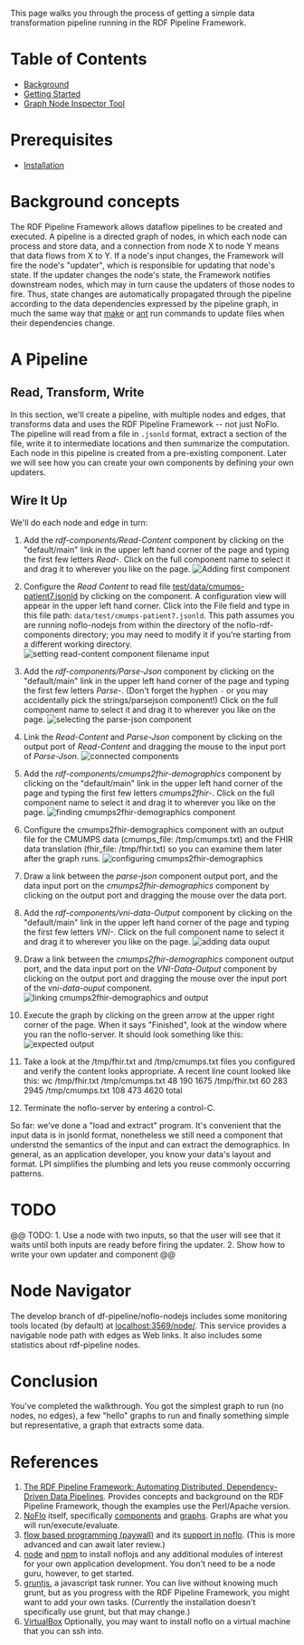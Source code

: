 This page walks you through the process of getting a simple data transformation pipeline running in the RDF Pipeline Framework.

# Table of Contents

 * [Background](#background-concepts)
 * [Getting Started](#getting-started)
 * [Graph Node Inspector Tool](#node-navigator)


# Prerequisites
* [Installation](./Installation) 

# Background concepts

The RDF Pipeline Framework allows dataflow pipelines to be created and executed.  A pipeline is a directed graph of nodes, in which each node can process and store data, and a connection from node X to node Y means that data flows from X to Y.  If a node's input changes, the Framework will fire the node's "updater", which is responsible for updating that node's state.  If the updater changes the node's state, the Framework notifies downstream nodes, which may in turn cause the updaters of those nodes to fire.  Thus, state changes are automatically propagated through the pipeline according to the data dependencies expressed by the pipeline graph, in much the same way that [make](https://en.wikipedia.org/wiki/Make_(software)) or [ant](https://en.wikipedia.org/wiki/Apache_Ant) run commands to update files when their dependencies change.

# A Pipeline  

## Read, Transform, Write

In this section, we'll create a pipeline, with multiple nodes and edges, that transforms data and uses the RDF Pipeline Framework -- not just NoFlo.   The pipeline will read from a file in `.jsonld` format, extract a section of the file, write it to intermediate locations and then summarize the computation.  Each node in this pipeline is created from a pre-existing component.  Later we will see how you can create your own components by defining your own updaters. 

## Wire It Up

We'll do each node and edge in turn:

1. Add the _rdf-components/Read-Content_ component by clicking on the "default/main" link in the upper left hand corner of the page and typing the first few letters _Read-_.  Click on the full component name to select it and drag it to wherever you like on the page.
![Adding first component](images/Add-Read-Content-Component.png)

2. Configure the _Read Content_ to read file [test/data/cmumps-patient7.jsonld](https://github.com/rdf-pipeline/translators/blob/master/data/fake_cmumps/patient-7/cmumps-patient7.jsonld)  by clicking on the component.
A configuration view will appear in the upper left hand corner.  Click into the File field and type in this file path: `data/test/cmumps-patient7.jsonld`. This path assumes you are running noflo-nodejs from within the directory of the noflo-rdf-components directory; you may need to modify it if you're starting from a different working directory.
![setting read-content component filename input](images/Set-Read-Content-File.png)

3. Add the _rdf-components/Parse-Json_ component by clicking on the "default/main" link in the upper left hand corner of the page and typing the first few letters _Parse-_. (Don't forget the hyphen `-` or you may accidentally pick the strings/parsejson component!)   Click on the full component name to select it and drag it to wherever you like on the page.
![selecting the parse-json component](images/Add-Parse-Json-Component.png)

4. Link the _Read-Content_ and _Parse-Json_ component by clicking on the output port of _Read-Content_ and dragging the mouse to the input port of _Parse-Json_.
![connected components](images/Link-Read-Content-Parse-Json.png)

5. Add the _rdf-components/cmumps2fhir-demographics_ component by clicking on the "default/main" link in the upper left hand corner of the page and typing the first few letters _cmumps2fhir-_.  Click on the full component name to select it and drag it to wherever you like on the page.
![finding cmumps2fhir-demographics component](images/Add-cmumps2Fhir-demographics.png)

6. Configure the cmumps2fhir-demographics component with an output file for the CMUMPS data (cmumps_file: /tmp/cmumps.txt) and the FHIR data translation (fhir_file: /tmp/fhir.txt) so you can examine them later after the graph runs.
![configuring cmumps2fhir-demographics](images/Configure-cmumps2fhir-demographics.png)

7. Draw a link between the _parse-json_ component output port, and the data input port on the _cmumps2fhir-demographics_ component by clicking on the output port and dragging the mouse over the data port.

8. Add the _rdf-components/vni-data-Output_ component by clicking on the "default/main" link in the upper left hand corner of the page and typing the first few letters _VNI-_.  Click on the full component name to select it and drag it to wherever you like on the page.
![adding data ouput](images/Add-Vni-Data-Output-Component.png)

9. Draw a link between the _cmumps2fhir-demographics_ component output port, and the data input port on the _VNI-Data-Output_ component by clicking on the output port and dragging the mouse over the input port of the _vni-data-ouput_ component.
![linking cmumps2fhir-demographics and output](images/Cmumps2Fhir-graph.png)

10. Execute the graph by clicking on the green arrow at the upper right corner of the page.   When it says "Finished", look at the window where you ran the noflo-server.  It should look something like this: 
![expected output](images/Expected-Demographic-Output.png)

11. Take a look at the /tmp/fhir.txt and /tmp/cmumps.txt files you configured and verify the content looks appropriate.  A recent line count looked like this: 
wc /tmp/fhir.txt /tmp/cmumps.txt 
      48     190    1675 /tmp/fhir.txt
      60     283    2945 /tmp/cmumps.txt
     108     473    4620 total

12. Terminate the noflo-server by entering a control-C.

So far: we've done a "load and extract" program. It's convenient that the input data is in jsonld format, nonetheless we still need a component that understnd the semantics of the input and can extract the demographics. In general, as an application developer, you know your data's layout and format.
LPI simplifies the plumbing and lets you reuse commonly occurring patterns.

# TODO
@@ TODO: 1. Use a node with two inputs, so that the user will see that it waits until both inputs are ready before firing the updater.  2. Show how to write your own updater and component @@

# Node Navigator

The develop branch of df-pipeline/noflo-nodejs includes some monitoring tools located (by default) at [localhost:3569/node/](http://localhost:3569/node/). This service provides a navigable node path with edges as Web links. It also includes some statistics about rdf-pipeline nodes.

# Conclusion

You've completed the walkthrough. You got the simplest graph to run (no nodes, no edges), a few "hello" graphs to run and finally something simple but representative, a graph that extracts some data.

# References
1. [The RDF Pipeline Framework: Automating Distributed, Dependency-Driven Data Pipelines](http://dbooth.org/2013/dils/pipeline/Booth_pipeline.pdf).  Provides concepts and background on the RDF Pipeline Framework, though the examples use the Perl/Apache version.
5. [NoFlo](http://noflojs.org/documentation/) itself, specifically [components](http://noflojs.org/documentation/components/) and [graphs](http://noflojs.org/documentation/json/). Graphs are what you will run/execute/evaluate.
4. [flow based programming (paywall)](https://www.amazon.com/dp/B004PLO66O) and its [support in noflo](http://www.jpaulmorrison.com/fbp/noflo.html).
   (This is more advanced and can await later review.)
2. [node](https://nodejs.org/) and [npm](https://www.npmjs.com/) to install noflojs and any additional modules of interest for your own application development. You don't need to be a node guru, however, to get started.
3. [gruntjs](http://gruntjs.com/), a javascript task runner. You can live without knowing much grunt, but as you progress with the RDF Pipeline Framework, you might want to add your own tasks. (Currently the installation doesn't specifically use grunt, but that may change.)
6. [VirtualBox](http://www.virtualbox.org/) Optionally, you may want to install noflo on a virtual machine that you can ssh into.
